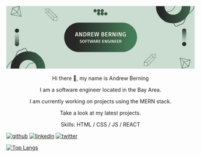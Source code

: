 <p align="center">
<img src="banner.png" width="1000">
</p>

<p align="center">
Hi there 👋, my name is Andrew Berning
</p>

<p align="center">
I am a software engineer located in the Bay Area. 
</p>

<p align="center">
I am currently working on projects using the MERN stack.
</p>

<p align="center">
Take a look at my latest projects.
</p>  

<p align="center">
Skills: HTML / CSS / JS / REACT 
</p>  





[<img src='https://cdn.jsdelivr.net/npm/simple-icons@3.0.1/icons/github.svg' alt='github' height='40'>](https://github.com/andrewberning)  [<img src='https://cdn.jsdelivr.net/npm/simple-icons@3.0.1/icons/linkedin.svg' alt='linkedin' height='40'>](https://www.linkedin.com/in/andrew-berning/)  [<img src='https://cdn.jsdelivr.net/npm/simple-icons@3.0.1/icons/twitter.svg' alt='twitter' height='40'>](https://twitter.com/@berning_andrew)  

[![Top Langs](https://github-readme-stats.vercel.app/api/top-langs/?username=andrewberning)](https://github.com/anuraghazra/github-readme-stats)


